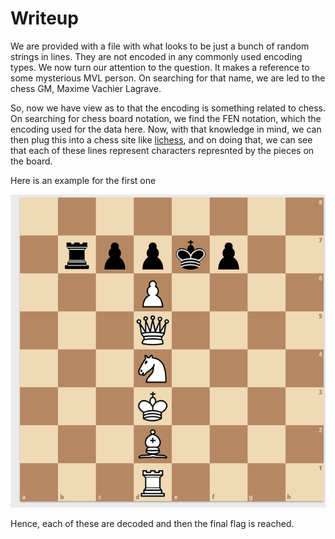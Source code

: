 # Writeup

We are provided with a file with what looks to be just a bunch of random strings in lines. They are not encoded in any commonly used encoding types. We now turn our attention to the question. It makes a reference to some mysterious MVL person. On searching for that name, we are led to the chess GM, Maxime Vachier Lagrave.

So, now we have view as to that the encoding is something related to chess. On searching for chess board notation, we find the FEN notation, which the encoding used for the data here. Now, with that knowledge in mind, we can then plug this into a chess site like [lichess](https://lichess.org), and on doing that, we can see that each of these lines represent characters represnted by the pieces on the board.

Here is an example for the first one

![first line image](includes/one.png)

Hence, each of these are decoded and then the final flag is reached.
